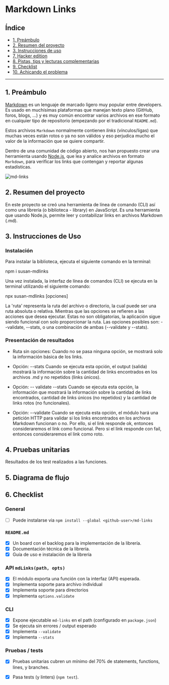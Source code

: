 # Markdown Links

## Índice

* [1. Preámbulo](#1-preámbulo)
* [2. Resumen del proyecto](#2-resumen-del-proyecto)
* [3. Instrucciones de uso](#3-instrucciones-de-uso)
* [7. Hacker edition](#7-hacker-edition)
* [8. Pistas, tips y lecturas complementarias](#8-pistas-tips-y-lecturas-complementarias)
* [9. Checklist](#9-checklist)
* [10. Achicando el problema](#10-achicando-el-problema)

***

## 1. Preámbulo

[Markdown](https://es.wikipedia.org/wiki/Markdown) es un lenguaje de marcado
ligero muy popular entre developers. Es usado en muchísimas plataformas que
manejan texto plano (GitHub, foros, blogs, ...) y es muy común
encontrar varios archivos en ese formato en cualquier tipo de repositorio
(empezando por el tradicional `README.md`).

Estos archivos `Markdown` normalmente contienen _links_ (vínculos/ligas) que
muchas veces están rotos o ya no son válidos y eso perjudica mucho el valor de
la información que se quiere compartir.

Dentro de una comunidad de código abierto, nos han propuesto crear una
herramienta usando [Node.js](https://nodejs.org/), que lea y analice archivos
en formato `Markdown`, para verificar los links que contengan y reportar
algunas estadísticas.

![md-links](https://user-images.githubusercontent.com/110297/42118443-b7a5f1f0-7bc8-11e8-96ad-9cc5593715a6.jpg)

## 2. Resumen del proyecto

En este proyecto se creó una herramienta de línea de comando (CLI) así como una librería (o biblioteca - library) en JavaScript. Es una herramienta que usando Node.js, permite leer y contabilizar links en archivos Markdown (.md).

## 3. Instrucciones de Uso

### Instalación

Para instalar la biblioteca, ejecuta el siguiente comando en la terminal:

npm i susan-mdlinks

Una vez instalada, la interfaz de línea de comandos (CLI) se ejecuta en la terminal utilizando el siguiente comando:

npx susan-mdlinks <ruta> [opciones]

La 'ruta' representa la ruta del archivo o directorio, la cual puede ser una ruta absoluta o relativa. Mientras que las opciones se refieren a las acciones que desea ejecutar. Estas no son obligatorias, la aplicación sigue siendo funcional con solo proporcionar la ruta. Las opciones posibles son: --validate, --stats, o una combinación de ambas (--validate y --stats).

### Presentación de resultados

- Ruta sin opciones:
Cuando no se pasa ninguna opción, se mostrará solo la información básica de los links.

- Opción: --stats 
Cuando se ejecuta esta opción, el output (salida) mostrará la información sobre la cantidad de links encontrados en los archivos .md y no repetidos (links únicos).

- Opción: -- validate --stats 
Cuando se ejecuta esta opción, la información que mostrará la información sobre la cantidad de links encontrados, cantidad de links únicos (no repetidos) y la cantidad de links rotos (no funcionales).

- Opción: --validate
Cuando se ejecuta esta opción, el módulo hará una petición HTTP para validar si los links encontrados en los archivos Markdown funcionan o no. Por ello, si el link responde ok, entonces consideraremos el link como funcional. Pero si el link responde con fail, entonces consideraremos el link como roto. 

## 4. Pruebas unitarias

Resultados de los test realizados a las funciones.



## 5. Diagrama de flujo

## 6. Checklist
### General

* [ ] Puede instalarse via `npm install --global <github-user>/md-links`

### `README.md`

* [x] Un board con el backlog para la implementación de la librería.
* [x] Documentación técnica de la librería.
* [x] Guía de uso e instalación de la librería

### API `mdLinks(path, opts)`

* [x] El módulo exporta una función con la interfaz (API) esperada.
* [x] Implementa soporte para archivo individual
* [x] Implementa soporte para directorios
* [x] Implementa `options.validate`

### CLI

* [x] Expone ejecutable `md-links` en el path (configurado en `package.json`)
* [x] Se ejecuta sin errores / output esperado
* [x] Implementa `--validate`
* [x] Implementa `--stats`

### Pruebas / tests

* [x] Pruebas unitarias cubren un mínimo del 70% de statements, functions,
  lines, y branches.
* [x] Pasa tests (y linters) (`npm test`).

